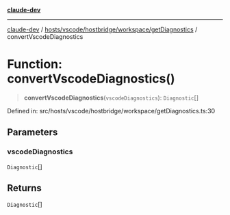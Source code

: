 [**claude-dev**](../../../../../../README.md)

***

[claude-dev](../../../../../../README.md) / [hosts/vscode/hostbridge/workspace/getDiagnostics](../README.md) / convertVscodeDiagnostics

# Function: convertVscodeDiagnostics()

> **convertVscodeDiagnostics**(`vscodeDiagnostics`): `Diagnostic`[]

Defined in: src/hosts/vscode/hostbridge/workspace/getDiagnostics.ts:30

## Parameters

### vscodeDiagnostics

`Diagnostic`[]

## Returns

`Diagnostic`[]
